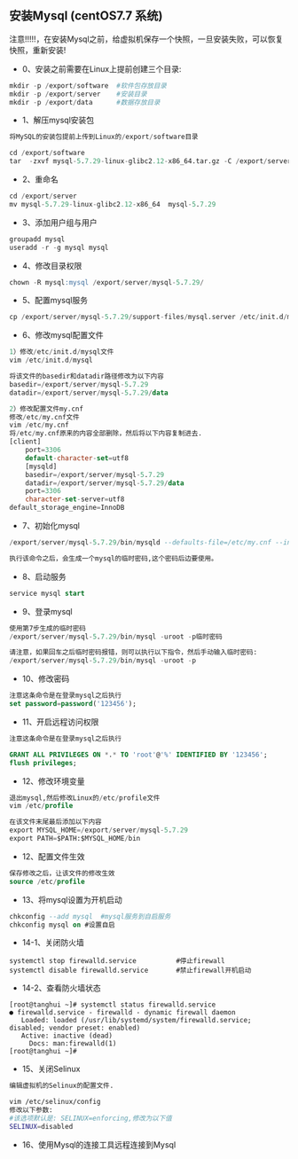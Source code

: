 ## 安装Mysql (centOS7.7 系统)

注意!!!!!，在安装Mysql之前，给虚拟机保存一个快照，一旦安装失败，可以恢复快照，重新安装!

- 0、安装之前需要在Linux上提前创建三个目录:


``` python
mkdir -p /export/software  #软件包存放目录
mkdir -p /export/server    #安装目录
mkdir -p /export/data      #数据存放目录
```



- 1、解压mysql安装包

``` sql
将MySQL的安装包提前上传到Linux的/export/software目录

cd /export/software
tar  -zxvf mysql-5.7.29-linux-glibc2.12-x86_64.tar.gz -C /export/server/
```



- 2、重命名　

``` sql
cd /export/server
mv mysql-5.7.29-linux-glibc2.12-x86_64  mysql-5.7.29
```



- 3、添加用户组与用户

``` sql
groupadd mysql
useradd -r -g mysql mysql
```



- 4、修改目录权限

``` sql
chown -R mysql:mysql /export/server/mysql-5.7.29/
```



- 5、配置mysql服务

``` sql
cp /export/server/mysql-5.7.29/support-files/mysql.server /etc/init.d/mysql
```



- 6、修改mysql配置文件

``` sql
1）修改/etc/init.d/mysql文件
vim /etc/init.d/mysql

将该文件的basedir和datadir路径修改为以下内容
basedir=/export/server/mysql-5.7.29
datadir=/export/server/mysql-5.7.29/data

2）修改配置文件my.cnf
修改/etc/my.cnf文件
vim /etc/my.cnf
将/etc/my.cnf原来的内容全部删除，然后将以下内容复制进去.
[client]
	port=3306
	default-character-set=utf8
	[mysqld]
	basedir=/export/server/mysql-5.7.29
	datadir=/export/server/mysql-5.7.29/data
	port=3306
	character-set-server=utf8
default_storage_engine=InnoDB
```



- 7、初始化mysql

```sql
/export/server/mysql-5.7.29/bin/mysqld --defaults-file=/etc/my.cnf --initialize --user=mysql --basedir=/export/server/mysql-5.7.29 --datadir=/export/server/mysql-5.7.29/data

执行该命令之后，会生成一个mysql的临时密码,这个密码后边要使用。

```



- 8、启动服务

``` sql
service mysql start
```



- 9、登录mysql

``` sql
使用第7步生成的临时密码
/export/server/mysql-5.7.29/bin/mysql -uroot -p临时密码

请注意，如果回车之后临时密码报错，则可以执行以下指令，然后手动输入临时密码:
/export/server/mysql-5.7.29/bin/mysql -uroot -p
```



- 10、修改密码

``` sql
注意这条命令是在登录mysql之后执行
set password=password('123456');
```



- 11、开启远程访问权限

``` sql
注意这条命令是在登录mysql之后执行

GRANT ALL PRIVILEGES ON *.* TO 'root'@'%' IDENTIFIED BY '123456'; 
flush privileges;
```



- 12、修改环境变量

``` sql
退出mysql,然后修改Linux的/etc/profile文件
vim /etc/profile

在该文件末尾最后添加以下内容
export MYSQL_HOME=/export/server/mysql-5.7.29
export PATH=$PATH:$MYSQL_HOME/bin
```



- 12、配置文件生效

``` sql
保存修改之后，让该文件的修改生效
source /etc/profile
```



- 13、将mysql设置为开机启动

``` sql
chkconfig --add mysql  #mysql服务到自启服务
chkconfig mysql on #设置自启
```



- 14-1、关闭防火墙

``` shell
systemctl stop firewalld.service          #停止firewall
systemctl disable firewalld.service       #禁止firewall开机启动
```



- 14-2、查看防火墙状态

``` shell
[root@tanghui ~]# systemctl status firewalld.service
● firewalld.service - firewalld - dynamic firewall daemon
   Loaded: loaded (/usr/lib/systemd/system/firewalld.service; disabled; vendor preset: enabled)
   Active: inactive (dead)
     Docs: man:firewalld(1)
[root@tanghui ~]# 

```



- 15、关闭Selinux

``` sh
编辑虚拟机的Selinux的配置文件.

vim /etc/selinux/config 
修改以下参数:
#该选项默认是: SELINUX=enforcing,修改为以下值
SELINUX=disabled
```



- 16、使用Mysql的连接工具远程连接到Mysql
